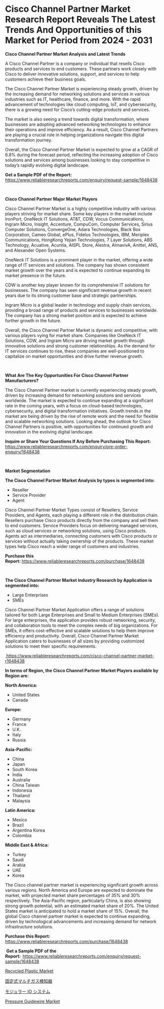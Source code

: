 <p><h1>Cisco Channel Partner Market Research Report Reveals The Latest Trends And Opportunities of this Market for Period from 2024 - 2031</h1></p><p><strong>Cisco Channel Partner Market Analysis and Latest Trends</strong></p>
<p><p>A Cisco Channel Partner is a company or individual that resells Cisco products and services to end customers. These partners work closely with Cisco to deliver innovative solutions, support, and services to help customers achieve their business goals.</p><p>The Cisco Channel Partner Market is experiencing steady growth, driven by the increasing demand for networking solutions and services in various industries such as IT, healthcare, finance, and more. With the rapid advancement of technologies like cloud computing, IoT, and cybersecurity, there is a growing need for Cisco’s cutting-edge products and services.</p><p>The market is also seeing a trend towards digital transformation, where businesses are adopting advanced networking technologies to enhance their operations and improve efficiency. As a result, Cisco Channel Partners are playing a crucial role in helping organizations navigate this digital transformation journey.</p><p>Overall, the Cisco Channel Partner Market is expected to grow at a CAGR of 6.8% during the forecast period, reflecting the increasing adoption of Cisco solutions and services among businesses looking to stay competitive in today’s rapidly evolving digital landscape.</p></p>
<p><strong>Get a Sample PDF of the Report:&nbsp;</strong> <a href="https://www.reliableresearchreports.com/enquiry/request-sample/1648438">https://www.reliableresearchreports.com/enquiry/request-sample/1648438</a></p>
<p>&nbsp;</p>
<p><strong>Cisco Channel Partner Major Market Players</strong></p>
<p><p>Cisco Channel Partner Market is a highly competitive industry with various players striving for market share. Some key players in the market include IronPort, OneNeck IT Solutions, AT&T, CDW, Vocus Communications, Ingram Micro, Insight, Accenture, CompuCom, Computer Services, Sirius Computer Solutions, ConvergeOne, Adara Technologies, Black Box Corporation, Cameo Global, ePlus, Fidelus Technologies, IBM, Meriplex Communications, HongKong Yejian Technologies, 7 Layer Solutions, ABS Technology, Acuative, Acuntia, AISPL Store, Alestra, AlmavivA, Anittel, ANS, and Alexander Open Systems.</p><p>OneNeck IT Solutions is a prominent player in the market, offering a wide range of IT services and solutions. The company has shown consistent market growth over the years and is expected to continue expanding its market presence in the future.</p><p>CDW is another key player known for its comprehensive IT solutions for businesses. The company has seen significant revenue growth in recent years due to its strong customer base and strategic partnerships.</p><p>Ingram Micro is a global leader in technology and supply chain services, providing a broad range of products and services to businesses worldwide. The company has a strong market position and is expected to achieve further growth in the future.</p><p>Overall, the Cisco Channel Partner Market is dynamic and competitive, with various players vying for market share. Companies like OneNeck IT Solutions, CDW, and Ingram Micro are driving market growth through innovative solutions and strong customer relationships. As the demand for IT services continues to rise, these companies are well-positioned to capitalize on market opportunities and drive further revenue growth.</p></p>
<p>&nbsp;</p>
<p><strong>What Are The Key Opportunities For Cisco Channel Partner Manufacturers?</strong></p>
<p><p>The Cisco Channel Partner market is currently experiencing steady growth, driven by increasing demand for networking solutions and services worldwide. The market is expected to continue expanding at a significant rate in the coming years, with a focus on cloud-based technologies, cybersecurity, and digital transformation initiatives. Growth trends in the market are being driven by the rise of remote work and the need for flexible and scalable networking solutions. Looking ahead, the outlook for Cisco Channel Partners is positive, with opportunities for continued growth and innovation in the evolving digital landscape.</p></p>
<p><strong>Inquire or Share Your Questions If Any Before Purchasing This Report:</strong> <a href="https://www.reliableresearchreports.com/enquiry/pre-order-enquiry/1648438">https://www.reliableresearchreports.com/enquiry/pre-order-enquiry/1648438</a></p>
<p>&nbsp;</p>
<p><strong>Market Segmentation</strong></p>
<p><strong>The Cisco Channel Partner Market Analysis by types is segmented into:</strong></p>
<p><ul><li>Reseller</li><li>Service Provider</li><li>Agent</li></ul></p>
<p><p>Cisco Channel Partner Market Types consist of Resellers, Service Providers, and Agents, each playing a different role in the distribution chain. Resellers purchase Cisco products directly from the company and sell them to end customers. Service Providers focus on delivering managed services, such as cloud services or networking solutions, using Cisco products. Agents act as intermediaries, connecting customers with Cisco products or services without actually taking ownership of the products. These market types help Cisco reach a wider range of customers and industries.</p></p>
<p><strong>Purchase this Report:&nbsp;</strong><a href="https://www.reliableresearchreports.com/purchase/1648438">https://www.reliableresearchreports.com/purchase/1648438</a></p>
<p>&nbsp;</p>
<p><strong>The Cisco Channel Partner Market Industry Research by Application is segmented into:</strong></p>
<p><ul><li>Large Enterprises</li><li>SMEs</li></ul></p>
<p><p>Cisco Channel Partner Market Application offers a range of solutions tailored for both Large Enterprises and Small to Medium Enterprises (SMEs). For large enterprises, the application provides robust networking, security, and collaboration tools to meet the complex needs of big organizations. For SMEs, it offers cost-effective and scalable solutions to help them improve efficiency and productivity. Overall, Cisco Channel Partner Market Application caters to businesses of all sizes by providing customized solutions to meet their specific requirements.</p></p>
<p><a href="https://www.reliableresearchreports.com/cisco-channel-partner-market-r1648438">&nbsp;https://www.reliableresearchreports.com/cisco-channel-partner-market-r1648438</a></p>
<p><strong>In terms of Region, the Cisco Channel Partner Market Players available by Region are:</strong></p>
<p>
    <p> <strong> North America: </strong>
        <ul>
            <li>United States</li>
            <li>Canada</li>
        </ul>
        </p> 
    <p> <strong> Europe: </strong>
        <ul>
            <li>Germany</li>
            <li>France</li>
            <li>U.K.</li>
            <li>Italy</li>
            <li>Russia</li>
        </ul>
        </p> 
    <p> <strong> Asia-Pacific: </strong>
        <ul>
            <li>China</li>
            <li>Japan</li>
            <li>South Korea</li>
            <li>India</li>
            <li>Australia</li>
            <li>China Taiwan</li>
            <li>Indonesia</li>
            <li>Thailand</li>
            <li>Malaysia</li>
        </ul>
        </p> 
    <p> <strong> Latin America: </strong>
        <ul>
            <li>Mexico</li>
            <li>Brazil</li>
            <li>Argentina Korea</li>
            <li>Colombia</li>
        </ul>
        </p> 
    <p> <strong> Middle East & Africa: </strong>
        <ul>
            <li>Turkey</li>
            <li>Saudi</li>
            <li>Arabia</li>
            <li>UAE</li>
            <li>Korea</li>
        </ul>
    </p>
    </p>
<p><p>The Cisco channel partner market is experiencing significant growth across various regions. North America and Europe are expected to dominate the market, with projected market share percentages of 35% and 30% respectively. The Asia-Pacific region, particularly China, is also showing strong growth potential, with an estimated market share of 20%. The United States market is anticipated to hold a market share of 15%. Overall, the global Cisco channel partner market is expected to continue expanding, driven by technological advancements and increasing demand for network infrastructure solutions.</p></p>
<p><strong>Purchase this Report: </strong><a href="https://www.reliableresearchreports.com/purchase/1648438">https://www.reliableresearchreports.com/purchase/1648438</a></p>
<p>&nbsp;<strong>Get a Sample PDF of the Report:&nbsp;&nbsp;</strong><a href="https://www.reliableresearchreports.com/enquiry/request-sample/1648438">https://www.reliableresearchreports.com/enquiry/request-sample/1648438</a></p>
<p><strong></strong></p>
<p><p><a href="https://github.com/Chiragrp22/Market-Research-Report-List-5/blob/main/recycled-plastic-market.md">Recycled Plastic Market</a></p><p><a href="https://github.com/hardee896/Market-Research-Report-List-2/blob/main/7449033180105.md">固定式マルチガス検知器</a></p><p><a href="https://github.com/Andrewones2023/Market-Research-Report-List-2/blob/main/1821158180106.md">モジュラー IO システム</a></p><p><a href="https://github.com/nandosuryapratama/Market-Research-Report-List-1/blob/main/pressure-guidewire-market.md">Pressure Guidewire Market</a></p></p>